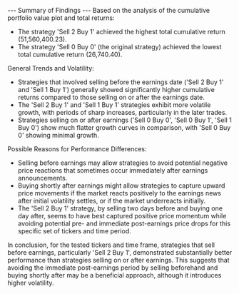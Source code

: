 
--- Summary of Findings ---
Based on the analysis of the cumulative portfolio value plot and total returns:
- The strategy 'Sell 2 Buy 1' achieved the highest total cumulative return (51,560,400.23).
- The strategy 'Sell 0 Buy 0' (the original strategy) achieved the lowest total cumulative return (26,740.40).

General Trends and Volatility:
- Strategies that involved selling before the earnings date ('Sell 2 Buy 1' and 'Sell 1 Buy 1') generally showed significantly higher cumulative returns compared to those selling on or after the earnings date.
- The 'Sell 2 Buy 1' and 'Sell 1 Buy 1' strategies exhibit more volatile growth, with periods of sharp increases, particularly in the later trades.
- Strategies selling on or after earnings ('Sell 0 Buy 0', 'Sell 0 Buy 1', 'Sell 1 Buy 0') show much flatter growth curves in comparison, with 'Sell 0 Buy 0' showing minimal growth.

Possible Reasons for Performance Differences:
- Selling before earnings may allow strategies to avoid potential negative price reactions that sometimes occur immediately after earnings announcements.
- Buying shortly after earnings might allow strategies to capture upward price movements if the market reacts positively to the earnings news after initial volatility settles, or if the market underreacts initially.
- The 'Sell 2 Buy 1' strategy, by selling two days before and buying one day after, seems to have best captured positive price momentum while avoiding potential pre- and immediate post-earnings price drops for this specific set of tickers and time period.

In conclusion, for the tested tickers and time frame, strategies that sell before earnings, particularly 'Sell 2 Buy 1', demonstrated substantially better performance than strategies selling on or after earnings. This suggests that avoiding the immediate post-earnings period by selling beforehand and buying shortly after may be a beneficial approach, although it introduces higher volatility.
